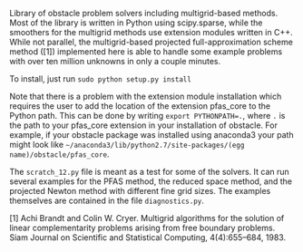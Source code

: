 Library of obstacle problem solvers including multigrid-based methods. Most of the library is written in Python using scipy.sparse, while the smoothers for the multigrid methods use extension modules written in C++. While not parallel, the multigrid-based projected full-approximation scheme method ([1]) implemented here is able to handle some example problems with over ten million unknowns in only a couple minutes. 

To install, just run `sudo python setup.py install`

Note that there is a problem with the extension module installation which requires the user to add the location of the extension pfas_core to the Python path. This can be done by writing `export PYTHONPATH=.`, where `.` is the path to your pfas_core extension in your installation of obstacle. For example, if your obstacle package was installed using anaconda3 your path might look like `~/anaconda3/lib/python2.7/site-packages/(egg name)/obstacle/pfas_core`.

The `scratch_12.py` file is meant as a test for some of the solvers. It can run several examples for the PFAS method, the reduced space method, and the projected Newton method with different fine grid sizes. The examples themselves are contained in the file `diagnostics.py`. 

[1] Achi Brandt and Colin W. Cryer. Multigrid algorithms for the solution of linear complementarity problems
     arising from free boundary problems. Siam Journal on Scientific and Statistical Computing, 4(4):655–684, 1983.
     

